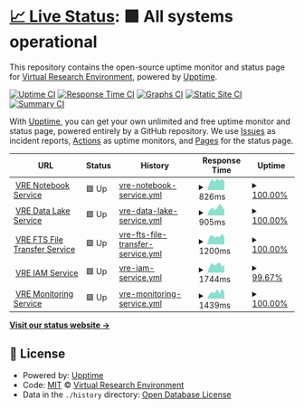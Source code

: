 # [📈 Live Status](https://vre-hub.github.io/status): <!--live status--> **🟩 All systems operational**

This repository contains the open-source uptime monitor and status page for [Virtual Research Environment](https://eoscfuture.eu), powered by [Upptime](https://github.com/upptime/upptime).

[![Uptime CI](https://github.com/vre-hub/status/workflows/Uptime%20CI/badge.svg)](https://github.com/vre-hub/status/actions?query=workflow%3A%22Uptime+CI%22)
[![Response Time CI](https://github.com/vre-hub/status/workflows/Response%20Time%20CI/badge.svg)](https://github.com/vre-hub/status/actions?query=workflow%3A%22Response+Time+CI%22)
[![Graphs CI](https://github.com/vre-hub/status/workflows/Graphs%20CI/badge.svg)](https://github.com/vre-hub/status/actions?query=workflow%3A%22Graphs+CI%22)
[![Static Site CI](https://github.com/vre-hub/status/workflows/Static%20Site%20CI/badge.svg)](https://github.com/vre-hub/status/actions?query=workflow%3A%22Static+Site+CI%22)
[![Summary CI](https://github.com/vre-hub/status/workflows/Summary%20CI/badge.svg)](https://github.com/vre-hub/status/actions?query=workflow%3A%22Summary+CI%22)

With [Upptime](https://upptime.js.org), you can get your own unlimited and free uptime monitor and status page, powered entirely by a GitHub repository. We use [Issues](https://github.com/vre-hub/status/issues) as incident reports, [Actions](https://github.com/vre-hub/status/actions) as uptime monitors, and [Pages](https://vre-hub.github.io/status) for the status page.

<!--start: status pages-->
<!-- This summary is generated by Upptime (https://github.com/upptime/upptime) -->
<!-- Do not edit this manually, your changes will be overwritten -->
<!-- prettier-ignore -->
| URL | Status | History | Response Time | Uptime |
| --- | ------ | ------- | ------------- | ------ |
| <img alt="" src="https://icons.duckduckgo.com/ip3/jhub-vre.cern.ch.ico" height="13"> [VRE Notebook Service](https://jhub-vre.cern.ch/) | 🟩 Up | [vre-notebook-service.yml](https://github.com/vre-hub/status/commits/HEAD/history/vre-notebook-service.yml) | <details><summary><img alt="Response time graph" src="./graphs/vre-notebook-service/response-time-week.png" height="20"> 826ms</summary><br><a href="https://vre-hub.github.io/status/history/vre-notebook-service"><img alt="Response time 880" src="https://img.shields.io/endpoint?url=https%3A%2F%2Fraw.githubusercontent.com%2Fvre-hub%2Fstatus%2FHEAD%2Fapi%2Fvre-notebook-service%2Fresponse-time.json"></a><br><a href="https://vre-hub.github.io/status/history/vre-notebook-service"><img alt="24-hour response time 614" src="https://img.shields.io/endpoint?url=https%3A%2F%2Fraw.githubusercontent.com%2Fvre-hub%2Fstatus%2FHEAD%2Fapi%2Fvre-notebook-service%2Fresponse-time-day.json"></a><br><a href="https://vre-hub.github.io/status/history/vre-notebook-service"><img alt="7-day response time 826" src="https://img.shields.io/endpoint?url=https%3A%2F%2Fraw.githubusercontent.com%2Fvre-hub%2Fstatus%2FHEAD%2Fapi%2Fvre-notebook-service%2Fresponse-time-week.json"></a><br><a href="https://vre-hub.github.io/status/history/vre-notebook-service"><img alt="30-day response time 840" src="https://img.shields.io/endpoint?url=https%3A%2F%2Fraw.githubusercontent.com%2Fvre-hub%2Fstatus%2FHEAD%2Fapi%2Fvre-notebook-service%2Fresponse-time-month.json"></a><br><a href="https://vre-hub.github.io/status/history/vre-notebook-service"><img alt="1-year response time 880" src="https://img.shields.io/endpoint?url=https%3A%2F%2Fraw.githubusercontent.com%2Fvre-hub%2Fstatus%2FHEAD%2Fapi%2Fvre-notebook-service%2Fresponse-time-year.json"></a></details> | <details><summary><a href="https://vre-hub.github.io/status/history/vre-notebook-service">100.00%</a></summary><a href="https://vre-hub.github.io/status/history/vre-notebook-service"><img alt="All-time uptime 99.97%" src="https://img.shields.io/endpoint?url=https%3A%2F%2Fraw.githubusercontent.com%2Fvre-hub%2Fstatus%2FHEAD%2Fapi%2Fvre-notebook-service%2Fuptime.json"></a><br><a href="https://vre-hub.github.io/status/history/vre-notebook-service"><img alt="24-hour uptime 100.00%" src="https://img.shields.io/endpoint?url=https%3A%2F%2Fraw.githubusercontent.com%2Fvre-hub%2Fstatus%2FHEAD%2Fapi%2Fvre-notebook-service%2Fuptime-day.json"></a><br><a href="https://vre-hub.github.io/status/history/vre-notebook-service"><img alt="7-day uptime 100.00%" src="https://img.shields.io/endpoint?url=https%3A%2F%2Fraw.githubusercontent.com%2Fvre-hub%2Fstatus%2FHEAD%2Fapi%2Fvre-notebook-service%2Fuptime-week.json"></a><br><a href="https://vre-hub.github.io/status/history/vre-notebook-service"><img alt="30-day uptime 100.00%" src="https://img.shields.io/endpoint?url=https%3A%2F%2Fraw.githubusercontent.com%2Fvre-hub%2Fstatus%2FHEAD%2Fapi%2Fvre-notebook-service%2Fuptime-month.json"></a><br><a href="https://vre-hub.github.io/status/history/vre-notebook-service"><img alt="1-year uptime 99.97%" src="https://img.shields.io/endpoint?url=https%3A%2F%2Fraw.githubusercontent.com%2Fvre-hub%2Fstatus%2FHEAD%2Fapi%2Fvre-notebook-service%2Fuptime-year.json"></a></details>
| <img alt="" src="https://icons.duckduckgo.com/ip3/vre-rucio-ui.cern.ch.ico" height="13"> [VRE Data Lake Service](https://vre-rucio-ui.cern.ch/) | 🟩 Up | [vre-data-lake-service.yml](https://github.com/vre-hub/status/commits/HEAD/history/vre-data-lake-service.yml) | <details><summary><img alt="Response time graph" src="./graphs/vre-data-lake-service/response-time-week.png" height="20"> 905ms</summary><br><a href="https://vre-hub.github.io/status/history/vre-data-lake-service"><img alt="Response time 974" src="https://img.shields.io/endpoint?url=https%3A%2F%2Fraw.githubusercontent.com%2Fvre-hub%2Fstatus%2FHEAD%2Fapi%2Fvre-data-lake-service%2Fresponse-time.json"></a><br><a href="https://vre-hub.github.io/status/history/vre-data-lake-service"><img alt="24-hour response time 699" src="https://img.shields.io/endpoint?url=https%3A%2F%2Fraw.githubusercontent.com%2Fvre-hub%2Fstatus%2FHEAD%2Fapi%2Fvre-data-lake-service%2Fresponse-time-day.json"></a><br><a href="https://vre-hub.github.io/status/history/vre-data-lake-service"><img alt="7-day response time 905" src="https://img.shields.io/endpoint?url=https%3A%2F%2Fraw.githubusercontent.com%2Fvre-hub%2Fstatus%2FHEAD%2Fapi%2Fvre-data-lake-service%2Fresponse-time-week.json"></a><br><a href="https://vre-hub.github.io/status/history/vre-data-lake-service"><img alt="30-day response time 1079" src="https://img.shields.io/endpoint?url=https%3A%2F%2Fraw.githubusercontent.com%2Fvre-hub%2Fstatus%2FHEAD%2Fapi%2Fvre-data-lake-service%2Fresponse-time-month.json"></a><br><a href="https://vre-hub.github.io/status/history/vre-data-lake-service"><img alt="1-year response time 974" src="https://img.shields.io/endpoint?url=https%3A%2F%2Fraw.githubusercontent.com%2Fvre-hub%2Fstatus%2FHEAD%2Fapi%2Fvre-data-lake-service%2Fresponse-time-year.json"></a></details> | <details><summary><a href="https://vre-hub.github.io/status/history/vre-data-lake-service">100.00%</a></summary><a href="https://vre-hub.github.io/status/history/vre-data-lake-service"><img alt="All-time uptime 99.99%" src="https://img.shields.io/endpoint?url=https%3A%2F%2Fraw.githubusercontent.com%2Fvre-hub%2Fstatus%2FHEAD%2Fapi%2Fvre-data-lake-service%2Fuptime.json"></a><br><a href="https://vre-hub.github.io/status/history/vre-data-lake-service"><img alt="24-hour uptime 100.00%" src="https://img.shields.io/endpoint?url=https%3A%2F%2Fraw.githubusercontent.com%2Fvre-hub%2Fstatus%2FHEAD%2Fapi%2Fvre-data-lake-service%2Fuptime-day.json"></a><br><a href="https://vre-hub.github.io/status/history/vre-data-lake-service"><img alt="7-day uptime 100.00%" src="https://img.shields.io/endpoint?url=https%3A%2F%2Fraw.githubusercontent.com%2Fvre-hub%2Fstatus%2FHEAD%2Fapi%2Fvre-data-lake-service%2Fuptime-week.json"></a><br><a href="https://vre-hub.github.io/status/history/vre-data-lake-service"><img alt="30-day uptime 100.00%" src="https://img.shields.io/endpoint?url=https%3A%2F%2Fraw.githubusercontent.com%2Fvre-hub%2Fstatus%2FHEAD%2Fapi%2Fvre-data-lake-service%2Fuptime-month.json"></a><br><a href="https://vre-hub.github.io/status/history/vre-data-lake-service"><img alt="1-year uptime 99.99%" src="https://img.shields.io/endpoint?url=https%3A%2F%2Fraw.githubusercontent.com%2Fvre-hub%2Fstatus%2FHEAD%2Fapi%2Fvre-data-lake-service%2Fuptime-year.json"></a></details>
| <img alt="" src="https://icons.duckduckgo.com/ip3/fts3-pilot.cern.ch.ico" height="13"> [VRE FTS File Transfer Service](https://fts3-pilot.cern.ch:8449/fts3/ftsmon/#/jobs?vo=escape&source_se=&dest_se=&time_window=6) | 🟩 Up | [vre-fts-file-transfer-service.yml](https://github.com/vre-hub/status/commits/HEAD/history/vre-fts-file-transfer-service.yml) | <details><summary><img alt="Response time graph" src="./graphs/vre-fts-file-transfer-service/response-time-week.png" height="20"> 1200ms</summary><br><a href="https://vre-hub.github.io/status/history/vre-fts-file-transfer-service"><img alt="Response time 1309" src="https://img.shields.io/endpoint?url=https%3A%2F%2Fraw.githubusercontent.com%2Fvre-hub%2Fstatus%2FHEAD%2Fapi%2Fvre-fts-file-transfer-service%2Fresponse-time.json"></a><br><a href="https://vre-hub.github.io/status/history/vre-fts-file-transfer-service"><img alt="24-hour response time 1034" src="https://img.shields.io/endpoint?url=https%3A%2F%2Fraw.githubusercontent.com%2Fvre-hub%2Fstatus%2FHEAD%2Fapi%2Fvre-fts-file-transfer-service%2Fresponse-time-day.json"></a><br><a href="https://vre-hub.github.io/status/history/vre-fts-file-transfer-service"><img alt="7-day response time 1200" src="https://img.shields.io/endpoint?url=https%3A%2F%2Fraw.githubusercontent.com%2Fvre-hub%2Fstatus%2FHEAD%2Fapi%2Fvre-fts-file-transfer-service%2Fresponse-time-week.json"></a><br><a href="https://vre-hub.github.io/status/history/vre-fts-file-transfer-service"><img alt="30-day response time 1245" src="https://img.shields.io/endpoint?url=https%3A%2F%2Fraw.githubusercontent.com%2Fvre-hub%2Fstatus%2FHEAD%2Fapi%2Fvre-fts-file-transfer-service%2Fresponse-time-month.json"></a><br><a href="https://vre-hub.github.io/status/history/vre-fts-file-transfer-service"><img alt="1-year response time 1309" src="https://img.shields.io/endpoint?url=https%3A%2F%2Fraw.githubusercontent.com%2Fvre-hub%2Fstatus%2FHEAD%2Fapi%2Fvre-fts-file-transfer-service%2Fresponse-time-year.json"></a></details> | <details><summary><a href="https://vre-hub.github.io/status/history/vre-fts-file-transfer-service">100.00%</a></summary><a href="https://vre-hub.github.io/status/history/vre-fts-file-transfer-service"><img alt="All-time uptime 100.00%" src="https://img.shields.io/endpoint?url=https%3A%2F%2Fraw.githubusercontent.com%2Fvre-hub%2Fstatus%2FHEAD%2Fapi%2Fvre-fts-file-transfer-service%2Fuptime.json"></a><br><a href="https://vre-hub.github.io/status/history/vre-fts-file-transfer-service"><img alt="24-hour uptime 100.00%" src="https://img.shields.io/endpoint?url=https%3A%2F%2Fraw.githubusercontent.com%2Fvre-hub%2Fstatus%2FHEAD%2Fapi%2Fvre-fts-file-transfer-service%2Fuptime-day.json"></a><br><a href="https://vre-hub.github.io/status/history/vre-fts-file-transfer-service"><img alt="7-day uptime 100.00%" src="https://img.shields.io/endpoint?url=https%3A%2F%2Fraw.githubusercontent.com%2Fvre-hub%2Fstatus%2FHEAD%2Fapi%2Fvre-fts-file-transfer-service%2Fuptime-week.json"></a><br><a href="https://vre-hub.github.io/status/history/vre-fts-file-transfer-service"><img alt="30-day uptime 100.00%" src="https://img.shields.io/endpoint?url=https%3A%2F%2Fraw.githubusercontent.com%2Fvre-hub%2Fstatus%2FHEAD%2Fapi%2Fvre-fts-file-transfer-service%2Fuptime-month.json"></a><br><a href="https://vre-hub.github.io/status/history/vre-fts-file-transfer-service"><img alt="1-year uptime 100.00%" src="https://img.shields.io/endpoint?url=https%3A%2F%2Fraw.githubusercontent.com%2Fvre-hub%2Fstatus%2FHEAD%2Fapi%2Fvre-fts-file-transfer-service%2Fuptime-year.json"></a></details>
| <img alt="" src="https://icons.duckduckgo.com/ip3/iam-escape.cloud.cnaf.infn.it.ico" height="13"> [VRE IAM Service](https://iam-escape.cloud.cnaf.infn.it/) | 🟩 Up | [vre-iam-service.yml](https://github.com/vre-hub/status/commits/HEAD/history/vre-iam-service.yml) | <details><summary><img alt="Response time graph" src="./graphs/vre-iam-service/response-time-week.png" height="20"> 1744ms</summary><br><a href="https://vre-hub.github.io/status/history/vre-iam-service"><img alt="Response time 1809" src="https://img.shields.io/endpoint?url=https%3A%2F%2Fraw.githubusercontent.com%2Fvre-hub%2Fstatus%2FHEAD%2Fapi%2Fvre-iam-service%2Fresponse-time.json"></a><br><a href="https://vre-hub.github.io/status/history/vre-iam-service"><img alt="24-hour response time 1615" src="https://img.shields.io/endpoint?url=https%3A%2F%2Fraw.githubusercontent.com%2Fvre-hub%2Fstatus%2FHEAD%2Fapi%2Fvre-iam-service%2Fresponse-time-day.json"></a><br><a href="https://vre-hub.github.io/status/history/vre-iam-service"><img alt="7-day response time 1744" src="https://img.shields.io/endpoint?url=https%3A%2F%2Fraw.githubusercontent.com%2Fvre-hub%2Fstatus%2FHEAD%2Fapi%2Fvre-iam-service%2Fresponse-time-week.json"></a><br><a href="https://vre-hub.github.io/status/history/vre-iam-service"><img alt="30-day response time 1803" src="https://img.shields.io/endpoint?url=https%3A%2F%2Fraw.githubusercontent.com%2Fvre-hub%2Fstatus%2FHEAD%2Fapi%2Fvre-iam-service%2Fresponse-time-month.json"></a><br><a href="https://vre-hub.github.io/status/history/vre-iam-service"><img alt="1-year response time 1809" src="https://img.shields.io/endpoint?url=https%3A%2F%2Fraw.githubusercontent.com%2Fvre-hub%2Fstatus%2FHEAD%2Fapi%2Fvre-iam-service%2Fresponse-time-year.json"></a></details> | <details><summary><a href="https://vre-hub.github.io/status/history/vre-iam-service">99.67%</a></summary><a href="https://vre-hub.github.io/status/history/vre-iam-service"><img alt="All-time uptime 99.92%" src="https://img.shields.io/endpoint?url=https%3A%2F%2Fraw.githubusercontent.com%2Fvre-hub%2Fstatus%2FHEAD%2Fapi%2Fvre-iam-service%2Fuptime.json"></a><br><a href="https://vre-hub.github.io/status/history/vre-iam-service"><img alt="24-hour uptime 100.00%" src="https://img.shields.io/endpoint?url=https%3A%2F%2Fraw.githubusercontent.com%2Fvre-hub%2Fstatus%2FHEAD%2Fapi%2Fvre-iam-service%2Fuptime-day.json"></a><br><a href="https://vre-hub.github.io/status/history/vre-iam-service"><img alt="7-day uptime 99.67%" src="https://img.shields.io/endpoint?url=https%3A%2F%2Fraw.githubusercontent.com%2Fvre-hub%2Fstatus%2FHEAD%2Fapi%2Fvre-iam-service%2Fuptime-week.json"></a><br><a href="https://vre-hub.github.io/status/history/vre-iam-service"><img alt="30-day uptime 99.78%" src="https://img.shields.io/endpoint?url=https%3A%2F%2Fraw.githubusercontent.com%2Fvre-hub%2Fstatus%2FHEAD%2Fapi%2Fvre-iam-service%2Fuptime-month.json"></a><br><a href="https://vre-hub.github.io/status/history/vre-iam-service"><img alt="1-year uptime 99.92%" src="https://img.shields.io/endpoint?url=https%3A%2F%2Fraw.githubusercontent.com%2Fvre-hub%2Fstatus%2FHEAD%2Fapi%2Fvre-iam-service%2Fuptime-year.json"></a></details>
| <img alt="" src="https://icons.duckduckgo.com/ip3/monit-grafana-open.cern.ch.ico" height="13"> [VRE Monitoring Service](http://monit-grafana-open.cern.ch/goto/ZqVveDC4k?orgId=16) | 🟩 Up | [vre-monitoring-service.yml](https://github.com/vre-hub/status/commits/HEAD/history/vre-monitoring-service.yml) | <details><summary><img alt="Response time graph" src="./graphs/vre-monitoring-service/response-time-week.png" height="20"> 1439ms</summary><br><a href="https://vre-hub.github.io/status/history/vre-monitoring-service"><img alt="Response time 1560" src="https://img.shields.io/endpoint?url=https%3A%2F%2Fraw.githubusercontent.com%2Fvre-hub%2Fstatus%2FHEAD%2Fapi%2Fvre-monitoring-service%2Fresponse-time.json"></a><br><a href="https://vre-hub.github.io/status/history/vre-monitoring-service"><img alt="24-hour response time 1107" src="https://img.shields.io/endpoint?url=https%3A%2F%2Fraw.githubusercontent.com%2Fvre-hub%2Fstatus%2FHEAD%2Fapi%2Fvre-monitoring-service%2Fresponse-time-day.json"></a><br><a href="https://vre-hub.github.io/status/history/vre-monitoring-service"><img alt="7-day response time 1439" src="https://img.shields.io/endpoint?url=https%3A%2F%2Fraw.githubusercontent.com%2Fvre-hub%2Fstatus%2FHEAD%2Fapi%2Fvre-monitoring-service%2Fresponse-time-week.json"></a><br><a href="https://vre-hub.github.io/status/history/vre-monitoring-service"><img alt="30-day response time 1569" src="https://img.shields.io/endpoint?url=https%3A%2F%2Fraw.githubusercontent.com%2Fvre-hub%2Fstatus%2FHEAD%2Fapi%2Fvre-monitoring-service%2Fresponse-time-month.json"></a><br><a href="https://vre-hub.github.io/status/history/vre-monitoring-service"><img alt="1-year response time 1560" src="https://img.shields.io/endpoint?url=https%3A%2F%2Fraw.githubusercontent.com%2Fvre-hub%2Fstatus%2FHEAD%2Fapi%2Fvre-monitoring-service%2Fresponse-time-year.json"></a></details> | <details><summary><a href="https://vre-hub.github.io/status/history/vre-monitoring-service">100.00%</a></summary><a href="https://vre-hub.github.io/status/history/vre-monitoring-service"><img alt="All-time uptime 100.00%" src="https://img.shields.io/endpoint?url=https%3A%2F%2Fraw.githubusercontent.com%2Fvre-hub%2Fstatus%2FHEAD%2Fapi%2Fvre-monitoring-service%2Fuptime.json"></a><br><a href="https://vre-hub.github.io/status/history/vre-monitoring-service"><img alt="24-hour uptime 100.00%" src="https://img.shields.io/endpoint?url=https%3A%2F%2Fraw.githubusercontent.com%2Fvre-hub%2Fstatus%2FHEAD%2Fapi%2Fvre-monitoring-service%2Fuptime-day.json"></a><br><a href="https://vre-hub.github.io/status/history/vre-monitoring-service"><img alt="7-day uptime 100.00%" src="https://img.shields.io/endpoint?url=https%3A%2F%2Fraw.githubusercontent.com%2Fvre-hub%2Fstatus%2FHEAD%2Fapi%2Fvre-monitoring-service%2Fuptime-week.json"></a><br><a href="https://vre-hub.github.io/status/history/vre-monitoring-service"><img alt="30-day uptime 100.00%" src="https://img.shields.io/endpoint?url=https%3A%2F%2Fraw.githubusercontent.com%2Fvre-hub%2Fstatus%2FHEAD%2Fapi%2Fvre-monitoring-service%2Fuptime-month.json"></a><br><a href="https://vre-hub.github.io/status/history/vre-monitoring-service"><img alt="1-year uptime 100.00%" src="https://img.shields.io/endpoint?url=https%3A%2F%2Fraw.githubusercontent.com%2Fvre-hub%2Fstatus%2FHEAD%2Fapi%2Fvre-monitoring-service%2Fuptime-year.json"></a></details>

<!--end: status pages-->

[**Visit our status website →**](https://vre-hub.github.io/status)

## 📄 License

- Powered by: [Upptime](https://github.com/upptime/upptime)
- Code: [MIT](./LICENSE) © [Virtual Research Environment](https://eoscfuture.eu)
- Data in the `./history` directory: [Open Database License](https://opendatacommons.org/licenses/odbl/1-0/)
